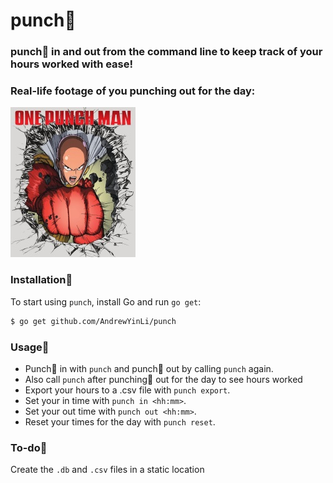 # punch👊

### punch👊 in and out from the command line to keep track of your hours worked with ease!

### Real-life footage of you punching out for the day:
![im a weab](onepunch.jpg)

### Installation👊
To start using `punch`, install Go and run `go get`:
```sh
$ go get github.com/AndrewYinLi/punch
```

### Usage👊
* Punch👊 in with `punch` and punch👊 out by calling `punch` again.
* Also call `punch` after punching👊 out for the day to see hours worked
* Export your hours to a .csv file with `punch export`.
* Set your in time with `punch in <hh:mm>`.
* Set your out time with `punch out <hh:mm>`.
* Reset your times for the day with `punch reset`.

### To-do👊
Create the `.db` and `.csv` files in a static location
